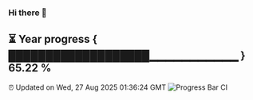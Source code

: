 ### Hi there 👋
⏳ Year progress { ███████████████████▁▁▁▁▁▁▁▁▁▁▁ } 65.22 %
---
⏰ Updated on Wed, 27 Aug 2025 01:36:24 GMT
![Progress Bar CI](https://github.com/liununu/liununu/workflows/Progress%20Bar%20CI/badge.svg)
